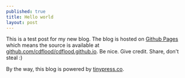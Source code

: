 ```yaml
---
published: true
title: Hello world
layout: post
---
```

This is a test post for my new blog. The blog is hosted on [Github Pages](http://pages.github.com/) which means the source is available at [github.com/cdflood/cdflood.github.io](http://github.com/cdflood/cdflood.github.io). Be nice. Give credit. Share, don't steal :)

By the way, this blog is powered by [tinypress.co](https://tinypress.co).